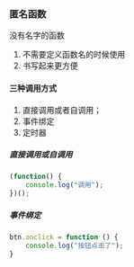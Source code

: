 ### 匿名函数
没有名字的函数

1. 不需要定义函数名的时候使用
2. 书写起来更方便

#### 三种调用方式
1. 直接调用或者自调用；
2. 事件绑定
3. 定时器

##### 直接调用或自调用

```js
(function() {
    console.log("调用");
})();
```

##### 事件绑定

```js
btn.onclick = function () {
    console.log("按钮点击了");        
}
```

